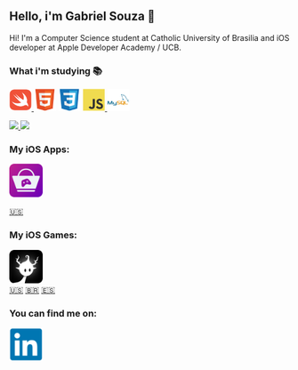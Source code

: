 ## Hello, i'm Gabriel Souza 👋

Hi! I'm a Computer Science student at Catholic University of Brasilia and iOS developer at Apple Developer Academy / UCB.

### What i'm studying 📚
  <p align="left">
   <a href="https://swift.org/" target="_blank">
    <img
      src="https://github.com/devicons/devicon/blob/master/icons/swift/swift-original.svg"
      width="40"
      height="40"
    />
  </a>
  <img
      src="https://github.com/devicons/devicon/blob/master/icons/html5/html5-original.svg"
      width="40"
      height="40"
    />
   <img
      src="https://github.com/devicons/devicon/blob/master/icons/css3/css3-original.svg"
      width="40"
      height="40"
    />
  <a
    href="https://developer.mozilla.org/en-US/docs/Web/JavaScript" target="_blank">
    <img
      src="https://github.com/devicons/devicon/blob/master/icons/javascript/javascript-original.svg"
      width="40"
      height="40"
    />
  </a>
  <a href="https://www.mysql.com" target="_blank">
    <img
      src="https://github.com/devicons/devicon/blob/master/icons/mysql/mysql-original-wordmark.svg"
      width="40"
      height="40"
    />
  </a>
  
  <!--
    <a href="https://reactjs.org/" target="_blank">
    <img
      src="https://github.com/devicons/devicon/blob/master/icons/react/react-original-wordmark.svg"
      width="40"
      height="40"
    />
  </a>
-->
</p>

 <div>
  <a href="https://github.com/Gabriiel-Souza">
  <img height="180em" src="https://github-readme-stats.vercel.app/api?username=gabriiel-souza&show_icons=true&theme=tokyonight&include_all_commits=true&count_private=true"/>
  <img height="180em" src="https://github-readme-stats.vercel.app/api/top-langs/?username=gabriiel-souza&layout=compact&langs_count=7&theme=tokyonight"/>
    </a>
</div>

### My iOS Apps:

<div>
  <a href="https://apps.apple.com/br/app/magic-game-deals/id1586027812" target="_blank">
    <img
      src="https://github.com/Gabriiel-Souza/app-icons/blob/main/icons/magicGameDeals.png"
      width="60"
      height="60"
    />
		<p>🇺🇸</p>
  </a>
</div>

### My iOS Games:

<div>
  <a href="https://apps.apple.com/app/darko/id1577113774" target="_blank">
    <img
      src="https://github.com/Gabriiel-Souza/app-icons/blob/main/icons/darko.png"
      width="60"
      height="60"
    />
  </a>
	<div>
	<a href="https://apps.apple.com/app/darko/id1577113774" target="_blank">🇺🇸</a>
	<a href="https://apps.apple.com/br/app/darko/id1577113774" target="_blank">🇧🇷</a>
	<a href="https://apps.apple.com/es/app/darko/id1577113774" target="_blank">🇪🇸</a>
	</div>
	
</div>


### You can find me on:

<div>
  <a href="https://www.linkedin.com/in/gabrielsouzaaraujo/" target="_blank">
    <img
      src="https://github.com/devicons/devicon/blob/master/icons/linkedin/linkedin-original.svg"
      width="60"
      height="60"
    />
  </a>
</div>
 
